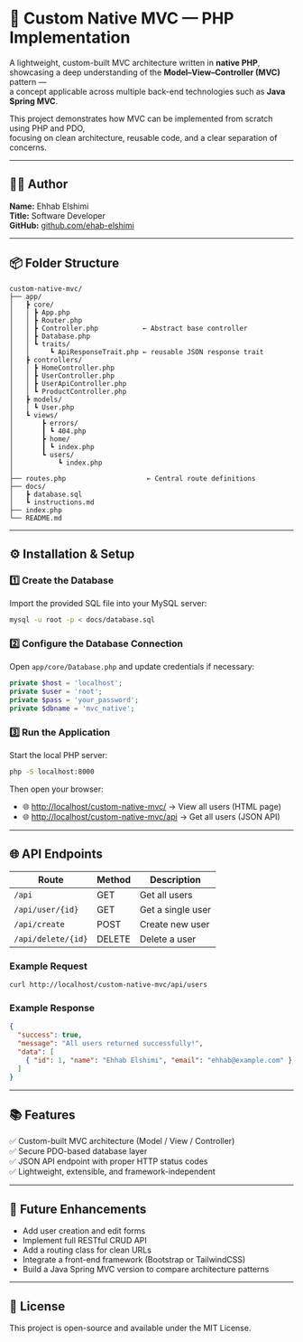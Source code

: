 # 🧩 Custom Native MVC — PHP Implementation

A lightweight, custom-built MVC architecture written in **native PHP**,  
showcasing a deep understanding of the **Model–View–Controller (MVC)** pattern —  
a concept applicable across multiple back-end technologies such as **Java Spring MVC**.  

This project demonstrates how MVC can be implemented from scratch using PHP and PDO,  
focusing on clean architecture, reusable code, and a clear separation of concerns.

---

## 👨‍💻 Author
**Name:** Ehhab Elshimi  
**Title:** Software Developer  
**GitHub:** [github.com/ehab-elshimi](https://github.com/ehab-elshimi)

---

## 📦 Folder Structure
```
custom-native-mvc/
├── app/
│   ┣ core/
│   │ ┣ App.php
│   │ ┣ Router.php
│   │ ┣ Controller.php           ← Abstract base controller
│   │ ┣ Database.php
│   │ ┗ traits/
│   │     ┗ ApiResponseTrait.php ← reusable JSON response trait
│   ┣ controllers/
│   │ ┣ HomeController.php
│   │ ┣ UserController.php
│   │ ┣ UserApiController.php
│   │ ┗ ProductController.php
│   ┣ models/
│   │ ┗ User.php
│   ┗ views/
│       ┣ errors/
│       ┃ ┗ 404.php
│       ┣ home/
│       ┃ ┗ index.php
│       ┗ users/
│           ┗ index.php
│
├── routes.php                    ← Central route definitions
├── docs/
│   ┣ database.sql
│   ┗ instructions.md
├── index.php
└── README.md
```

---

## ⚙️ Installation & Setup

### 1️⃣ Create the Database
Import the provided SQL file into your MySQL server:
```bash
mysql -u root -p < docs/database.sql
```

### 2️⃣ Configure the Database Connection
Open `app/core/Database.php` and update credentials if necessary:
```php
private $host = 'localhost';
private $user = 'root';
private $pass = 'your_password';
private $dbname = 'mvc_native';
```

### 3️⃣ Run the Application
Start the local PHP server:
```bash
php -S localhost:8000
```

Then open your browser:

- 🌐 [http://localhost/custom-native-mvc/](http://localhost/custom-native-mvc) → View all users (HTML page)  
- 🌐 [http://localhost/custom-native-mvc/api](http://localhost/custom-native-mvc/api) → Get all users (JSON API)

---

## 🌐 API Endpoints
| Route | Method | Description |
|--------|---------|-------------|
| `/api` | GET | Get all users |
| `/api/user/{id}` | GET | Get a single user |
| `/api/create` | POST | Create new user |
| `/api/delete/{id}` | DELETE | Delete a user |

### Example Request
```bash
curl http://localhost/custom-native-mvc/api/users
```

### Example Response
```json
{
  "success": true,
  "message": "All users returned successfully!",
  "data": [
    { "id": 1, "name": "Ehhab Elshimi", "email": "ehhab@example.com" }
  ]
}
```

---

## 📚 Features
✅ Custom-built MVC architecture (Model / View / Controller)  
✅ Secure PDO-based database layer  
✅ JSON API endpoint with proper HTTP status codes  
✅ Lightweight, extensible, and framework-independent  

---

## 🧠 Future Enhancements
- Add user creation and edit forms  
- Implement full RESTful CRUD API  
- Add a routing class for clean URLs  
- Integrate a front-end framework (Bootstrap or TailwindCSS)  
- Build a Java Spring MVC version to compare architecture patterns  

---

## 📜 License
This project is open-source and available under the MIT License.
